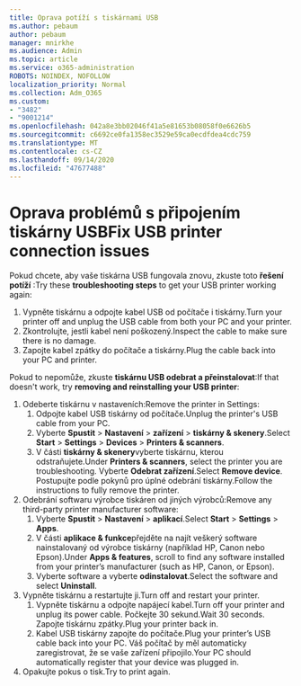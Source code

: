 ```yaml
---
title: Oprava potíží s tiskárnami USB
ms.author: pebaum
author: pebaum
manager: mnirkhe
ms.audience: Admin
ms.topic: article
ms.service: o365-administration
ROBOTS: NOINDEX, NOFOLLOW
localization_priority: Normal
ms.collection: Adm_O365
ms.custom:
- "3482"
- "9001214"
ms.openlocfilehash: 042a8e3bb02046f41a5e81653b08058f0e6626b5
ms.sourcegitcommit: c6692ce0fa1358ec3529e59ca0ecdfdea4cdc759
ms.translationtype: MT
ms.contentlocale: cs-CZ
ms.lasthandoff: 09/14/2020
ms.locfileid: "47677488"
---
```

# <a name="fix-usb-printer-connection-issues"></a><span data-ttu-id="ede9c-102">Oprava problémů s připojením tiskárny USB</span><span class="sxs-lookup"><span data-stu-id="ede9c-102">Fix USB printer connection issues</span></span>

<span data-ttu-id="ede9c-103">Pokud chcete, aby vaše tiskárna USB fungovala znovu, zkuste toto **řešení potíží** :</span><span class="sxs-lookup"><span data-stu-id="ede9c-103">Try these **troubleshooting steps** to get your USB printer working again:</span></span>

1. <span data-ttu-id="ede9c-104">Vypněte tiskárnu a odpojte kabel USB od počítače i tiskárny.</span><span class="sxs-lookup"><span data-stu-id="ede9c-104">Turn your printer off and unplug the USB cable from both your PC and your printer.</span></span>
2. <span data-ttu-id="ede9c-105">Zkontrolujte, jestli kabel není poškozený.</span><span class="sxs-lookup"><span data-stu-id="ede9c-105">Inspect the cable to make sure there is no damage.</span></span>
3. <span data-ttu-id="ede9c-106">Zapojte kabel zpátky do počítače a tiskárny.</span><span class="sxs-lookup"><span data-stu-id="ede9c-106">Plug the cable back into your PC and printer.</span></span>

<span data-ttu-id="ede9c-107">Pokud to nepomůže, zkuste **tiskárnu USB odebrat a přeinstalovat**:</span><span class="sxs-lookup"><span data-stu-id="ede9c-107">If that doesn't work, try **removing and reinstalling your USB printer**:</span></span>

1. <span data-ttu-id="ede9c-108">Odeberte tiskárnu v nastaveních:</span><span class="sxs-lookup"><span data-stu-id="ede9c-108">Remove the printer in Settings:</span></span>
    1. <span data-ttu-id="ede9c-109">Odpojte kabel USB tiskárny od počítače.</span><span class="sxs-lookup"><span data-stu-id="ede9c-109">Unplug the printer's USB cable from your PC.</span></span>
    2. <span data-ttu-id="ede9c-110">Vyberte **Spustit**  >  **Nastavení**  >  **zařízení**  >  **tiskárny & skenery**.</span><span class="sxs-lookup"><span data-stu-id="ede9c-110">Select **Start** > **Settings** > **Devices** > **Printers & scanners**.</span></span>
    3. <span data-ttu-id="ede9c-111">V části **tiskárny & skenery**vyberte tiskárnu, kterou odstraňujete.</span><span class="sxs-lookup"><span data-stu-id="ede9c-111">Under **Printers & scanners**, select the printer you are troubleshooting.</span></span> <span data-ttu-id="ede9c-112">Vyberte **Odebrat zařízení**.</span><span class="sxs-lookup"><span data-stu-id="ede9c-112">Select **Remove device**.</span></span> <span data-ttu-id="ede9c-113">Postupujte podle pokynů pro úplné odebrání tiskárny.</span><span class="sxs-lookup"><span data-stu-id="ede9c-113">Follow the instructions to fully remove the printer.</span></span>
2. <span data-ttu-id="ede9c-114">Odebrání softwaru výrobce tiskáren od jiných výrobců:</span><span class="sxs-lookup"><span data-stu-id="ede9c-114">Remove any third-party printer manufacturer software:</span></span>
    1. <span data-ttu-id="ede9c-115">Vyberte **Spustit**  >  **Nastavení**  >  **aplikací**.</span><span class="sxs-lookup"><span data-stu-id="ede9c-115">Select **Start** > **Settings** > **Apps**.</span></span>
    2. <span data-ttu-id="ede9c-116">V části **aplikace & funkce**přejděte na najít veškerý software nainstalovaný od výrobce tiskárny (například HP, Canon nebo Epson).</span><span class="sxs-lookup"><span data-stu-id="ede9c-116">Under **Apps & features**, scroll to find any software installed from your printer’s manufacturer (such as HP, Canon, or Epson).</span></span>
    3. <span data-ttu-id="ede9c-117">Vyberte software a vyberte **odinstalovat**.</span><span class="sxs-lookup"><span data-stu-id="ede9c-117">Select the software and select **Uninstall**.</span></span>
3. <span data-ttu-id="ede9c-118">Vypněte tiskárnu a restartujte ji.</span><span class="sxs-lookup"><span data-stu-id="ede9c-118">Turn off and restart your printer.</span></span><br>
    1. <span data-ttu-id="ede9c-119">Vypněte tiskárnu a odpojte napájecí kabel.</span><span class="sxs-lookup"><span data-stu-id="ede9c-119">Turn off your printer and unplug its power cable.</span></span> <span data-ttu-id="ede9c-120">Počkejte 30 sekund.</span><span class="sxs-lookup"><span data-stu-id="ede9c-120">Wait 30 seconds.</span></span> <span data-ttu-id="ede9c-121">Zapojte tiskárnu zpátky.</span><span class="sxs-lookup"><span data-stu-id="ede9c-121">Plug your printer back in.</span></span>
    2. <span data-ttu-id="ede9c-122">Kabel USB tiskárny zapojte do počítače.</span><span class="sxs-lookup"><span data-stu-id="ede9c-122">Plug your printer’s USB cable back into your PC.</span></span> <span data-ttu-id="ede9c-123">Váš počítač by měl automaticky zaregistrovat, že se vaše zařízení připojilo.</span><span class="sxs-lookup"><span data-stu-id="ede9c-123">Your PC should automatically register that your device was plugged in.</span></span>
4. <span data-ttu-id="ede9c-124">Opakujte pokus o tisk.</span><span class="sxs-lookup"><span data-stu-id="ede9c-124">Try to print again.</span></span>